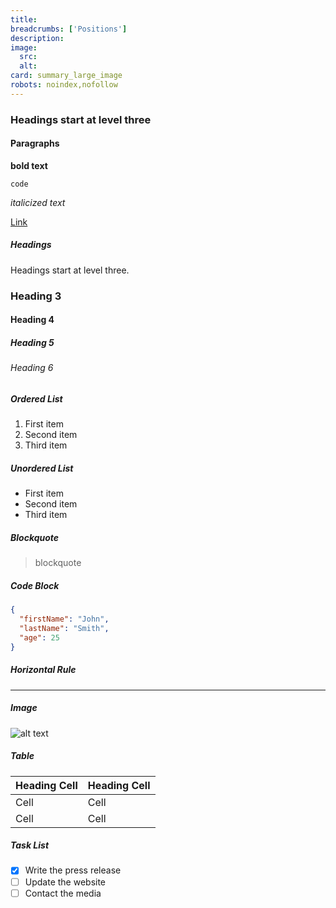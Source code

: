 ```yaml
---
title:
breadcrumbs: ['Positions']
description:
image:
  src:
  alt:
card: summary_large_image
robots: noindex,nofollow
---
```


### Headings start at level three

#### Paragraphs

**bold text**

`code`

*italicized text*

[Link](https://www.example.com)

##### Headings

Headings start at level three.

### Heading 3
#### Heading 4
##### Heading 5
###### Heading 6

##### Ordered List

1. First item
2. Second item
3. Third item

##### Unordered List

- First item
- Second item
- Third item

##### Blockquote

> blockquote

##### Code Block

```json
{
  "firstName": "John",
  "lastName": "Smith",
  "age": 25
}
```

##### Horizontal Rule

---

##### Image

![alt text](image.jpg)

##### Table

| Heading Cell | Heading Cell |
|--------------|--------------|
| Cell         | Cell         |
| Cell         | Cell         |

##### Task List

- [x] Write the press release
- [ ] Update the website
- [ ] Contact the media